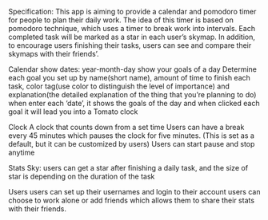 Specification:
This app is aiming to provide a calendar and pomodoro timer for people to plan their daily work.
The idea of this timer is based on pomodoro technique, which uses a timer to break work into intervals.
Each completed task will be marked as a star in each user’s skymap.
In addition, to encourage users finishing their tasks, users can see and compare their skymaps with their friends’.


Calendar
show dates: year-month-day
show your goals of a day
Determine each goal you set up by name(short name), amount of time to finish each task, color tag(use color to distinguish the level of importance) and explanation(the detailed explanation of the thing that you’re planning to do)
when enter each ‘date’, it shows the goals of the day and when clicked each goal it will lead you into a Tomato clock

Clock
A clock that counts down from a set time
Users can have a break every 45 minutes which pauses the clock for five minutes. (This is set as a default, but it can be customized by users)
Users can start pause and stop anytime

Stats
Sky: users can get a star after finishing a daily task, and the size of star is depending on the duration of the task

Users
users can set up their usernames and login to their account
users can choose to work alone or add friends which allows them to share their stats with their friends.